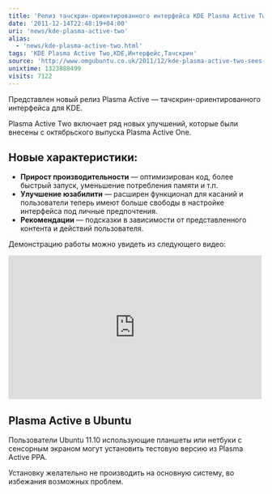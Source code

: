 ```yaml
---
title: 'Релиз тачскрин-ориентированного интерфейса KDE Plasma Active Two'
date: '2011-12-14T22:48:19+04:00'
uri: 'news/kde-plasma-active-two'
alias: 
  - 'news/kde-plasma-active-two.html'
tags: 'KDE Plasma Active Two,KDE,Интерфейс,Тачскрин'
source: 'http://www.omgubuntu.co.uk/2011/12/kde-plasma-active-two-sees-release/'
unixtime: 1323888499
visits: 7122
---
```

Представлен новый релиз Plasma Active — тачскрин-ориентированного интерфейса для KDE.

Plasma Active Two включает ряд новых улучшений, которые были внесены с октябрьского выпуска Plasma Active One.

## Новые характеристики:

*   **Прирост производительности** — оптимизирован код, более быстрый запуск, уменьшение потребления памяти и т.п.
*   **Улучшение юзабилити** — расширен функционал для касаний и пользователи теперь имеют больше свободы в настройке интерфейса под личные предпочтения.
*   **Рекомендации** — подсказки в зависимости от представленного контента и действий пользователя.

Демонстрацию работы можно увидеть из следующего видео:

<iframe width="500" height="284" src="https://www.youtube.com/embed/UPkYyDiuGyc" frameborder="0" allowfullscreen=""></iframe> 

## Plasma Active в Ubuntu

Пользователи Ubuntu 11.10 использующие планшеты или нетбуки с сенсорным экраном могут установить тестовую версию из Plasma Active PPA.

Установку желательно не производить на основную систему, во избежания возможных проблем.
